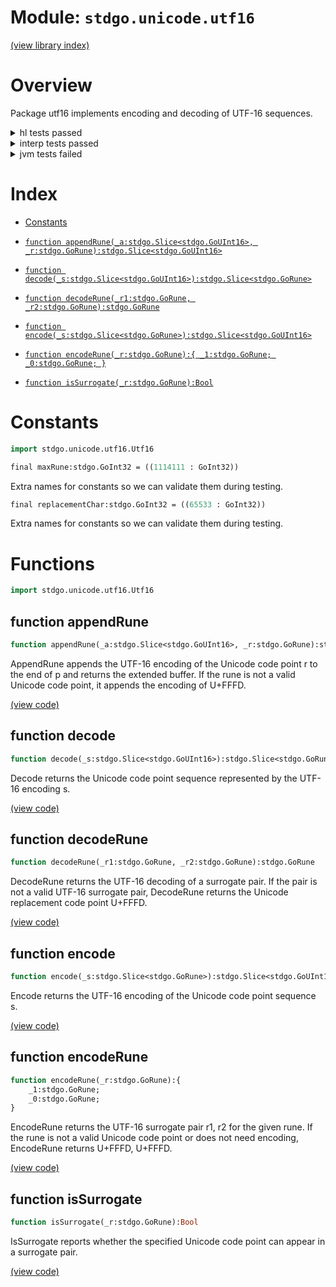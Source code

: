 # Module: `stdgo.unicode.utf16`

[(view library index)](../../stdgo.md)


# Overview



Package utf16 implements encoding and decoding of UTF\-16 sequences.  

<details><summary>hl tests passed</summary>
<p>

```
=== RUN  TestConstants
--- PASS: TestConstants (%!s(float64=3.719329833984375e-05))

=== RUN  TestEncode
--- PASS: TestEncode (%!s(float64=0.0011780261993408203))

=== RUN  TestAppendRune
--- PASS: TestAppendRune (%!s(float64=0.000186920166015625))

=== RUN  TestEncodeRune
--- PASS: TestEncodeRune (%!s(float64=2.288818359375e-05))

=== RUN  TestDecode
--- PASS: TestDecode (%!s(float64=0.00027108192443847656))

=== RUN  TestDecodeRune
--- PASS: TestDecodeRune (%!s(float64=1.0013580322265625e-05))

=== RUN  TestIsSurrogate
--- PASS: TestIsSurrogate (%!s(float64=1.1920928955078125e-05))

```
</p>
</details>

<details><summary>interp tests passed</summary>
<p>

```
=== RUN  TestConstants
--- PASS: TestConstants (%!s(float64=4.887580871582031e-05))

=== RUN  TestEncode
--- PASS: TestEncode (%!s(float64=0.0006318092346191406))

=== RUN  TestAppendRune
--- PASS: TestAppendRune (%!s(float64=0.0005478858947753906))

=== RUN  TestEncodeRune
--- PASS: TestEncodeRune (%!s(float64=8.082389831542969e-05))

=== RUN  TestDecode
--- PASS: TestDecode (%!s(float64=0.0004191398620605469))

=== RUN  TestDecodeRune
--- PASS: TestDecodeRune (%!s(float64=3.981590270996094e-05))

=== RUN  TestIsSurrogate
--- PASS: TestIsSurrogate (%!s(float64=3.814697265625e-05))

```
</p>
</details>

<details><summary>jvm tests failed</summary>
<p>

```
IO.Overflow("write_ui16")
```
</p>
</details>


# Index


- [Constants](<#constants>)

- [`function appendRune(_a:stdgo.Slice<stdgo.GoUInt16>, _r:stdgo.GoRune):stdgo.Slice<stdgo.GoUInt16>`](<#function-appendrune>)

- [`function decode(_s:stdgo.Slice<stdgo.GoUInt16>):stdgo.Slice<stdgo.GoRune>`](<#function-decode>)

- [`function decodeRune(_r1:stdgo.GoRune, _r2:stdgo.GoRune):stdgo.GoRune`](<#function-decoderune>)

- [`function encode(_s:stdgo.Slice<stdgo.GoRune>):stdgo.Slice<stdgo.GoUInt16>`](<#function-encode>)

- [`function encodeRune(_r:stdgo.GoRune):{
	_1:stdgo.GoRune;
	_0:stdgo.GoRune;
}`](<#function-encoderune>)

- [`function isSurrogate(_r:stdgo.GoRune):Bool`](<#function-issurrogate>)

# Constants


```haxe
import stdgo.unicode.utf16.Utf16
```


```haxe
final maxRune:stdgo.GoInt32 = ((1114111 : GoInt32))
```



Extra names for constants so we can validate them during testing.  

```haxe
final replacementChar:stdgo.GoInt32 = ((65533 : GoInt32))
```



Extra names for constants so we can validate them during testing.  

# Functions


```haxe
import stdgo.unicode.utf16.Utf16
```


## function appendRune


```haxe
function appendRune(_a:stdgo.Slice<stdgo.GoUInt16>, _r:stdgo.GoRune):stdgo.Slice<stdgo.GoUInt16>
```



AppendRune appends the UTF\-16 encoding of the Unicode code point r
to the end of p and returns the extended buffer. If the rune is not
a valid Unicode code point, it appends the encoding of U\+FFFD.  

[\(view code\)](<./Utf16.hx#L129>)


## function decode


```haxe
function decode(_s:stdgo.Slice<stdgo.GoUInt16>):stdgo.Slice<stdgo.GoRune>
```



Decode returns the Unicode code point sequence represented
by the UTF\-16 encoding s.  

[\(view code\)](<./Utf16.hx#L142>)


## function decodeRune


```haxe
function decodeRune(_r1:stdgo.GoRune, _r2:stdgo.GoRune):stdgo.GoRune
```



DecodeRune returns the UTF\-16 decoding of a surrogate pair.
If the pair is not a valid UTF\-16 surrogate pair, DecodeRune returns
the Unicode replacement code point U\+FFFD.  

[\(view code\)](<./Utf16.hx#L77>)


## function encode


```haxe
function encode(_s:stdgo.Slice<stdgo.GoRune>):stdgo.Slice<stdgo.GoUInt16>
```



Encode returns the UTF\-16 encoding of the Unicode code point sequence s.  

[\(view code\)](<./Utf16.hx#L99>)


## function encodeRune


```haxe
function encodeRune(_r:stdgo.GoRune):{
	_1:stdgo.GoRune;
	_0:stdgo.GoRune;
}
```



EncodeRune returns the UTF\-16 surrogate pair r1, r2 for the given rune.
If the rune is not a valid Unicode code point or does not need encoding,
EncodeRune returns U\+FFFD, U\+FFFD.  

[\(view code\)](<./Utf16.hx#L88>)


## function isSurrogate


```haxe
function isSurrogate(_r:stdgo.GoRune):Bool
```



IsSurrogate reports whether the specified Unicode code point
can appear in a surrogate pair.  

[\(view code\)](<./Utf16.hx#L69>)


